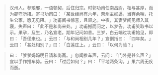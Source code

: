 > 汉州人。参琅邪，一语顿契，后住归宗。时郭功甫任南昌尉，相与甚厚，而为郡守所捃。寄书功甫曰：​「某世缘尚有六年，奈州主抑逼，当弃余喘，托生公家，愿无见阻。​」功甫阅书惊喜，且颔之。中夜，其妻梦间见师入其寝，失声曰：​「此不是和尚来处。​」功甫撼而问之，以梦告。功甫笑取书以示。果孕，及生，乃名宣老。期年记问如昔。三岁，白云端过功甫始见，即曰：​「吾侄来也。​」云曰：​「与和尚相别几年？​」宣倒指曰：​「四年矣。​」云曰：​「甚处相别？​」曰：​「白莲庄上。​」云曰：​「以何为验？​」

> 曰：​「爹爹妈妈明日请和尚斋。​」忽闻推车声，云问：​「门外是甚么声？​」宣以手作推车势。云曰：​「过后如何？​」曰：​「平地两条沟。​」果六周无疾而逝。



